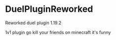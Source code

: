 # DuelPluginReworked
Reworked duel plugin 1.19.2

1v1 plugin
go kill your friends on minecraft it's funny
